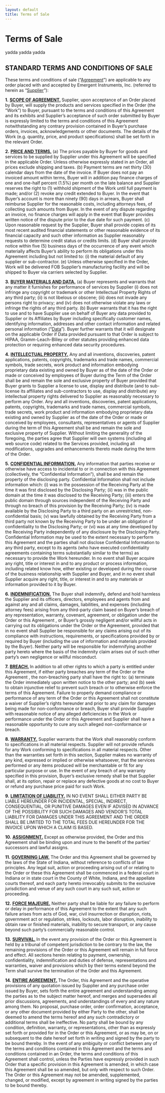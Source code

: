 ```yaml
---
layout: default
title: Terms of Sale
---
```


# Terms of Sale

yadda yadda yadda

## STANDARD TERMS AND CONDITIONS OF SALE

<p>These terms and conditions of sale (“<span style="text-decoration: underline;">Agreement</span>”) are applicable to any order placed with and accepted by Emergent Instruments, Inc. (referred to herein as “<span style="text-decoration: underline;">Supplier</span>”):</p>

<p><strong>1.</strong>      <strong><span style="text-decoration: underline;">SCOPE OF AGREEMENT.</span></strong><strong>  </strong>Supplier, upon acceptance of an Order placed by Buyer, will supply the products and services specified in the Order (the “Work”) to Buyer, pursuant to the terms and conditions of this Agreement and its exhibits and Supplier’s acceptance of such order submitted by Buyer is expressly limited to the terms and conditions of this Agreement notwithstanding any contrary provision contained in Buyer’s purchase orders, invoices, acknowledgements or other documents. The details of the Work (e.g. quantity, price, and product specifications) shall be set forth in the relevant Order.</p>
<p><strong>2.</strong>      <strong><span style="text-decoration: underline;">PRICE AND TERMS.</span></strong>  (a) The prices payable by Buyer for goods and services to be supplied by Supplier under this Agreement will be specified in the applicable Order. Unless otherwise expressly stated in an Order, all prices exclude shipping and taxes. (b) Payment terms are net thirty (30) calendar days from the date of the invoice. If Buyer does not pay an invoiced amount within terms, Buyer will in addition pay finance charges of one and one-half percent (1.5%) per month on the late balance and Supplier reserves the right to (1) withhold shipment of the Work until full payment is made; and/or (2) revoke any credit extended to Buyer.  In the event that Buyer’s account is more than ninety (90) days in arrears, Buyer shall reimburse Supplier for the reasonable costs, including attorneys fees, of collecting such amounts from Buyer.  In the event of any dispute regarding an invoice, no finance charges will apply in the event that Buyer provides written notice of the dispute prior to the due date for such payment. (c) Upon reasonable request by the Supplier, Buyer shall provide copies of its most recent audited financial statements or other reasonable evidence of its financial capacity and such other information as Supplier reasonably requests to determine credit status or credits limits. (d) Buyer shall provide notice within five (5) business days of the occurrence of any event which materially affects Buyer’s ability to perform its obligations under this Agreement including but not limited to: (i) the material default of any supplier or sub-contractor. (e) Unless otherwise specified in the Order, Work will be delivered FOB Supplier’s manufacturing facility and will be shipped to Buyer via carriers selected by Supplier.</p>

<p><strong>3.</strong>      <strong><span style="text-decoration: underline;">BUYER MATERIALS AND DATA.</span></strong>  (a) Buyer represents and warrants that any matter it furnishes for performance of services by Supplier (i) does not infringe any copyright or trademark or other Intellectual Property Rights of any third party; (ii) is not libelous or obscene; (iii) does not invade any persons right to privacy; and (iv) does not otherwise violate any laws or infringe the rights of any third party. (b) Buyer warrants that it has the right to use and to have Supplier use on behalf of Buyer any data provided to Supplier or its Affiliates by Buyer including specifically customer names, identifying information, addresses and other contact information and related personal information (“<span style="text-decoration: underline;">Data</span>”). Buyer further warrants that it will designate on the applicable Order if Data provided pursuant to that Order is subject to HIPAA, Gramm-Leach-Bliley or other statutes providing enhanced data protection or requiring enhanced data security procedures.</p>
<p><strong>4.</strong>      <strong><span style="text-decoration: underline;">INTELLECTUAL PROPERTY.</span></strong>  Any and all inventions, discoveries, patent applications, patents, copyrights, trademarks and trade names, commercial symbols, trade secrets, work product and information embodying proprietary data existing and owned by Buyer as of the date of the Order or made or conceived by employees of Buyer during the Term of the Order shall be and remain the sole and exclusive property of Buyer provided that Buyer grants to Supplier a license to use, display and distribute (and to sub-license its affiliates and sub-contractors to use, display and distribute) any intellectual property rights delivered to Supplier as reasonably necessary to perform any Order. Any and all inventions, discoveries, patent applications, patents, copyrights, trademarks and trade names, commercial symbols, trade secrets, work product and information embodying proprietary data existing and owned by Supplier as of the date of the Order or made or conceived by employees, consultants, representatives or agents of Supplier during the term of this Agreement shall be and remain the sole and exclusive property of Supplier. Without limiting the generality of the foregoing, the parties agree that Supplier will own systems (including all web source code) related to the Services provided, including all modifications, upgrades and enhancements thereto made during the term of the Order.</p>
<p><strong>5.</strong>      <strong><span style="text-decoration: underline;">CONFIDENTIAL INFORMATION.</span></strong>  Any information that parties receive or otherwise have access to incidental to or in connection with this Agreement (collectively, the “Confidential Information”), shall be and remain the property of the disclosing party.  Confidential Information shall not include information which: (i) was in the possession of the Receiving Party at the time it was first disclosed by the Disclosing Party; (ii) was in the public domain at the time it was disclosed to the Receiving Party; (iii) enters the public domain through sources independent of the Receiving Party and through no breach of this provision by the Receiving Party; (iv) is made available by the Disclosing Party to a third party on an unrestricted, non-confidential basis; (v) was lawfully obtained by the Receiving Party from a third party not known by the Receiving Party to be under an obligation of confidentiality to the Disclosing Party; or (vi) was at any time developed by the Receiving Party independently of any disclosure by the Disclosing Party.  Confidential Information may be used to the extent necessary to perform this Agreement and the parties shall not disclose Confidential Information to any third party, except to its agents (who have executed confidentiality agreements containing terms substantially similar to the terms) as necessary to provide the Work hereunder.  In no event shall Buyer acquire any right, title or interest in and to any product or process information, including related know how, either existing or developed during the course of the business relationship with Supplier and Buyer, and in no event shall Supplier acquire any right, title, or interest in and to any materials or information provided to it by Buyer.</p>
<p><strong>6.</strong>      <strong><span style="text-decoration: underline;">INDEMNIFICATION.</span></strong>  The Buyer shall indemnify, defend and hold harmless the Supplier and its officers, directors, employees and agents from and against any and all claims, damages, liabilities, and expenses (including attorney fees) arising from any third-party claim based on Buyer&#8217;s breach of any representation, warranty, covenant, agreement, or obligation under the Order or this Agreement , or Buyer&#8217;s grossly negligent and/or willful acts in carrying out its obligations under the Order or the Agreement, provided that in no event shall Supplier be responsible for any claims arising out of its compliance with instructions, requirements, or specifications provided by or required by Buyer (including the use of information and materials provided by the Buyer).  Neither party will be responsible for indemnifying another party hereto where the basis of the indemnity claim arises out of such other party’s own negligence or willful misconduct.</p>
<p><strong>7.</strong>      <strong><span style="text-decoration: underline;">BREACH.</span></strong><strong> </strong> In addition to all other rights to which a party is entitled under this Agreement, if either party breaches any term of the Order or the Agreement , the non-breaching party shall have the right to: (a) terminate the Order immediately upon written notice to the other party; and (b) seek to obtain injunctive relief to prevent such breach or to otherwise enforce the terms of this Agreement.  Failure to properly demand compliance or performance of any term of the Order or this Agreement shall not constitute a waiver of Supplier’s rights hereunder and prior to any claim for damages being made for non-conformance or breach, Buyer shall provide Supplier with<strong> </strong>reasonable notice of any alleged deficiencies in the Work or performance under the Order or this Agreement and Supplier shall have a reasonable opportunity to cure any such alleged non-conformance or breach.</p>
<p><strong>8.</strong>      <strong><span style="text-decoration: underline;">WARRANTY.</span></strong>  Supplier warrants that the Work shall reasonably conform to specifications in all material respects.  Supplier will not provide refunds for any Work conforming to specifications in all material respects.  Other than the warranties set forth in this section, Supplier makes no warranty of any kind, expressed or implied or otherwise whatsoever, that the services performed or any items produced will be merchantable or fit for any particular purpose or use.  In the event of any breach of any warranty specified in this provision, Buyer’s exclusive remedy shall be that Supplier shall, at its option, repair or replace any defective goods at no cost to Buyer or refund any purchase price paid for such Work.</p>
<p><strong>9.</strong>      <strong><span style="text-decoration: underline;">LIMITATION OF LIABILITY.</span></strong>  IN NO EVENT SHALL EITHER PARTY BE LIABLE HEREUNDER FOR INCIDENTAL, SPECIAL, INDIRECT, CONSEQUENTIAL, OR PUNITIVE DAMAGES EVEN IF ADVISED IN ADVANCE OF THE POSSIBILITY FOR SUCH DAMAGES AND VENDOR’S TOTAL LIABILITY FOR DAMAGES UNDER THIS AGREEMENT AND THE ORDER SHALL BE LIMITED TO THE TOTAL FEES DUE HEREUNDER FOR THE INVOICE UPON WHICH A CLAIM IS BASED.</p>
<p><strong>10.</strong>  <strong><span style="text-decoration: underline;">ASSIGNMENT.</span></strong>  Except as otherwise provided, the Order and this Agreement shall be binding upon and inure to the benefit of the parties’ successors and lawful assigns.</p>
<p><strong>11.</strong>  <strong><span style="text-decoration: underline;">GOVERNING LAW.</span></strong>  The Order and this Agreement shall be governed by the laws of the State of Indiana, without reference to conflicts of law principles.  Any legal suit, action or proceeding arising out of or relating to the Order or these this Agreement shall be commenced in a federal court in Indiana or in state court in the County of White, Indiana, and the appellate courts thereof, and each party hereto irrevocably submits to the exclusive jurisdiction and venue of any such court in any such suit, action or proceeding.</p>
<p><strong>12.</strong>  <strong><span style="text-decoration: underline;">FORCE MAJEURE.</span></strong>  Neither party shall be liable for any failure to perform or delay in performance of this Agreement to the extent that any such failure arises from acts of God, war, civil insurrection or disruption, riots, government act or regulation, strikes, lockouts, labor disruption, inability to obtain raw or finished materials, inability to secure transport, or any cause beyond such party’s commercially reasonable control.</p>
<p><strong>13.</strong>  <strong><span style="text-decoration: underline;">SURVIVAL.</span></strong><strong>  </strong>In the event any provision of the Order or this Agreement is held by a tribunal of competent jurisdiction to be contrary to the law, the remaining provisions of the Order or this Agreement  will remain in full force and effect.  All sections herein relating to payment, ownership, confidentiality, indemnification and duties of defense, representations and warranties, waiver and provisions which by their terms extend beyond the Term shall survive the termination of the Order and this Agreement.</p>
<p><strong>14.</strong>  <strong><span style="text-decoration: underline;">ENTIRE AGREEMENT.</span></strong><strong>  </strong>The Order, this Agreement and the operative provisions of any quotation issued by Supplier and any purchase order issued by Buyer, sets forth the entire agreement and understanding among the parties as to the subject matter hereof, and merges and supersedes all prior discussions, agreements, and understandings of every and any nature among them. No proposal, purchase order, order confirmation, acceptance, or any other document provided by either Party to the other, shall be deemed to amend the terms hereof and any such contradictory or additional terms shall be ineffective.  No party shall be bound by any condition, definition, warranty, or representations, other than as expressly set forth or provided for in the Order or this Agreement, or as may be, on or subsequent to the date hereof set forth in writing and signed by the party to be bound thereby. In the event of any ambiguity or conflict between any of the terms and conditions contained in this Agreement and the terms and conditions contained in an Order, the terms and conditions of this Agreement shall control, unless the Parties have expressly provided in such Order that a specific provision in this Agreement is amended, in which case this Agreement shall be so amended, but only with respect to such Order. The Order or this Agreement may not be amended, supplemented, changed, or modified, except by agreement in writing signed by the parties to be bound thereby.</p>
<p>&nbsp;</p>
